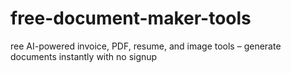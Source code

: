 # free-document-maker-tools
ree AI-powered invoice, PDF, resume, and image tools – generate documents instantly with no signup
